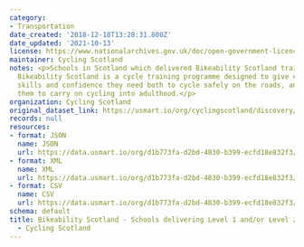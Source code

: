 ```yaml
---
category:
- Transportation
date_created: '2018-12-18T13:28:31.800Z'
date_updated: '2021-10-13'
license: https://www.nationalarchives.gov.uk/doc/open-government-licence/version/3/
maintainer: Cycling Scotland
notes: <p>Schools in Scotland which delivered Bikeability Scotland training in 2017/18.
  Bikeability Scotland is a cycle training programme designed to give children the
  skills and confidence they need both to cycle safely on the roads, and to encourage
  them to carry on cycling into adulthood.</p>
organization: Cycling Scotland
original_dataset_link: https://usmart.io/org/cyclingscotland/discovery/discovery-view-detail/c2dac095-6b06-495f-8531-dec6c0b27dc2
records: null
resources:
- format: JSON
  name: JSON
  url: https://data.usmart.io/org/d1b773fa-d2bd-4830-b399-ecfd18e832f3/resource?resourceGUID=52ac5039-7ff4-44f0-8e41-708c0e2eb1de
- format: XML
  name: XML
  url: https://data.usmart.io/org/d1b773fa-d2bd-4830-b399-ecfd18e832f3/resource?resourceGUID=71dd3758-e670-43a4-9623-7d4ced6277de
- format: CSV
  name: CSV
  url: https://data.usmart.io/org/d1b773fa-d2bd-4830-b399-ecfd18e832f3/resource?resourceGUID=b64cd424-bba7-40fc-b3ff-0170e6be5b47
schema: default
title: Bikeability Scotland - Schools delivering Level 1 and/or Level 2 - 2017/18
  - Cycling Scotland
---
```

